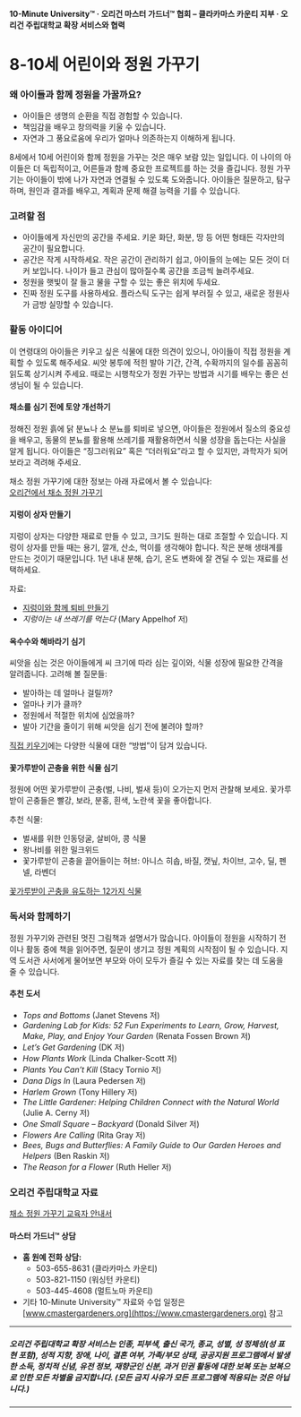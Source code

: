 #### 10-Minute University™ · 오리건 마스터 가드너™ 협회 – 클라카마스 카운티 지부 · 오리건 주립대학교 확장 서비스와 협력

# 8-10세 어린이와 정원 가꾸기

### 왜 아이들과 함께 정원을 가꿀까요?

- 아이들은 생명의 순환을 직접 경험할 수 있습니다.
- 책임감을 배우고 창의력을 키울 수 있습니다.
- 자연과 그 풍요로움에 우리가 얼마나 의존하는지 이해하게 됩니다.

8세에서 10세 어린이와 함께 정원을 가꾸는 것은 매우 보람 있는 일입니다. 이 나이의 아이들은 더 독립적이고, 어른들과 함께 중요한 프로젝트를 하는 것을 즐깁니다. 정원 가꾸기는 아이들이 밖에 나가 자연과 연결될 수 있도록 도와줍니다. 아이들은 질문하고, 탐구하며, 원인과 결과를 배우고, 계획과 문제 해결 능력을 기를 수 있습니다.

### 고려할 점

- 아이들에게 자신만의 공간을 주세요. 키운 화단, 화분, 땅 등 어떤 형태든 각자만의 공간이 필요합니다.
- 공간은 작게 시작하세요. 작은 공간이 관리하기 쉽고, 아이들의 눈에는 모든 것이 더 커 보입니다. 나이가 들고 관심이 많아질수록 공간을 조금씩 늘려주세요.
- 정원을 햇빛이 잘 들고 물을 구할 수 있는 좋은 위치에 두세요.
- 진짜 정원 도구를 사용하세요. 플라스틱 도구는 쉽게 부러질 수 있고, 새로운 정원사가 금방 실망할 수 있습니다.

### 활동 아이디어

이 연령대의 아이들은 키우고 싶은 식물에 대한 의견이 있으니, 아이들이 직접 정원을 계획할 수 있도록 해주세요. 씨앗 봉투에 적힌 발아 기간, 간격, 수확까지의 일수를 꼼꼼히 읽도록 상기시켜 주세요. 때로는 시행착오가 정원 가꾸는 방법과 시기를 배우는 좋은 선생님이 될 수 있습니다.

#### 채소를 심기 전에 토양 개선하기

정해진 정원 흙에 닭 분뇨나 소 분뇨를 퇴비로 넣으면, 아이들은 정원에서 질소의 중요성을 배우고, 동물의 분뇨를 활용해 쓰레기를 재활용하면서 식물 성장을 돕는다는 사실을 알게 됩니다. 아이들은 “징그러워요” 혹은 “더러워요”라고 할 수 있지만, 과학자가 되어 보라고 격려해 주세요.

채소 정원 가꾸기에 대한 정보는 아래 자료에서 볼 수 있습니다:  
[오리건에서 채소 정원 가꾸기](http://catalog.extension.oregonstate.edu/sites/catalog/files/project/pdf/ec871.pdf)

#### 지렁이 상자 만들기

지렁이 상자는 다양한 재료로 만들 수 있고, 크기도 원하는 대로 조절할 수 있습니다. 지렁이 상자를 만들 때는 용기, 깔개, 산소, 먹이를 생각해야 합니다. 작은 분해 생태계를 만드는 것이기 때문입니다. 1년 내내 분해, 습기, 온도 변화에 잘 견딜 수 있는 재료를 선택하세요.

자료:

- [지렁이와 함께 퇴비 만들기](https://catalog.extension.oregonstate.edu/em9034)
- *지렁이는 내 쓰레기를 먹는다* (Mary Appelhof 저)

#### 옥수수와 해바라기 심기

씨앗을 심는 것은 아이들에게 씨 크기에 따라 심는 깊이와, 식물 성장에 필요한 간격을 알려줍니다. 고려해 볼 질문들:

- 발아하는 데 얼마나 걸릴까?
- 얼마나 키가 클까?
- 정원에서 적절한 위치에 심었을까?
- 발아 기간을 줄이기 위해 씨앗을 심기 전에 불려야 할까?

[직접 키우기](https://catalog.extension.oregonstate.edu/em9027)에는 다양한 식물에 대한 “방법”이 담겨 있습니다.

#### 꽃가루받이 곤충을 위한 식물 심기

정원에 어떤 꽃가루받이 곤충(벌, 나비, 벌새 등)이 오가는지 먼저 관찰해 보세요. 꽃가루받이 곤충들은 빨강, 보라, 분홍, 흰색, 노란색 꽃을 좋아합니다.

추천 식물:

- 벌새를 위한 인동덩굴, 살비아, 콩 식물
- 왕나비를 위한 밀크위드
- 꽃가루받이 곤충을 끌어들이는 허브: 아니스 히솝, 바질, 캣닢, 차이브, 고수, 딜, 펜넬, 라벤더

[꽃가루받이 곤충을 유도하는 12가지 식물](https://extension.oregonstate.edu/news/12-plants-entice-pollinators-your-garden)

### 독서와 함께하기

정원 가꾸기와 관련된 멋진 그림책과 설명서가 많습니다. 아이들이 정원을 시작하기 전이나 활동 중에 책을 읽어주면, 질문이 생기고 정원 계획의 시작점이 될 수 있습니다. 지역 도서관 사서에게 물어보면 부모와 아이 모두가 즐길 수 있는 자료를 찾는 데 도움을 줄 수 있습니다.

#### 추천 도서

- *Tops and Bottoms* (Janet Stevens 저)
- *Gardening Lab for Kids: 52 Fun Experiments to Learn, Grow, Harvest, Make, Play, and Enjoy Your Garden* (Renata Fossen Brown 저)
- *Let’s Get Gardening* (DK 저)
- *How Plants Work* (Linda Chalker-Scott 저)
- *Plants You Can’t Kill* (Stacy Tornio 저)
- *Dana Digs In* (Laura Pedersen 저)
- *Harlem Grown* (Tony Hillery 저)
- *The Little Gardener: Helping Children Connect with the Natural World* (Julie A. Cerny 저)
- *One Small Square – Backyard* (Donald Silver 저)
- *Flowers Are Calling* (Rita Gray 저)
- *Bees, Bugs and Butterflies: A Family Guide to Our Garden Heroes and Helpers* (Ben Raskin 저)
- *The Reason for a Flower* (Ruth Heller 저)

### 오리건 주립대학교 자료

[채소 정원 가꾸기 교육자 안내서](https://catalog.extension.oregonstate.edu/em9032)

#### 마스터 가드너™ 상담

- **홈 원예 전화 상담:**
  - 503-655-8631 (클라카마스 카운티)
  - 503-821-1150 (워싱턴 카운티)
  - 503-445-4608 (멀트노마 카운티)
- 기타 10-Minute University™ 자료와 수업 일정은 [www.cmastergardeners.org](https://www.cmastergardeners.org) 참고

---

##### 오리건 주립대학교 확장 서비스는 인종, 피부색, 출신 국가, 종교, 성별, 성 정체성(성 표현 포함), 성적 지향, 장애, 나이, 결혼 여부, 가족/부모 상태, 공공지원 프로그램에서 발생한 소득, 정치적 신념, 유전 정보, 재향군인 신분, 과거 민권 활동에 대한 보복 또는 보복으로 인한 모든 차별을 금지합니다. (모든 금지 사유가 모든 프로그램에 적용되는 것은 아닙니다.)
---
